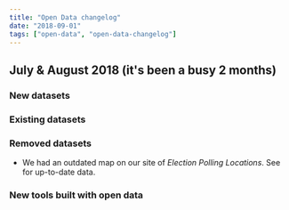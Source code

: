 ```yaml
---
title: "Open Data changelog"
date: "2018-09-01"
tags: ["open-data", "open-data-changelog"]
---
```


## July & August 2018 (it's been a busy 2 months)

### New datasets


### Existing datasets


### Removed datasets
- We had an outdated map on our site of *Election Polling Locations*. See <some dataset> for up-to-date data.

### New tools built with open data


